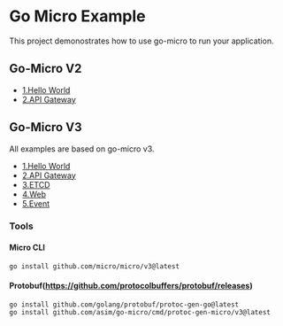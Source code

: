 # Go Micro Example

This project demonostrates how to use go-micro to run your application.

## Go-Micro V2

- [1.Hello World](https://github.com/xpunch/go-micro-example/tree/main/v2/helloworld)
- [2.API Gateway](https://github.com/xpunch/go-micro-example/tree/main/v2/gateway)

## Go-Micro V3

All examples are based on go-micro v3.
- [1.Hello World](https://github.com/xpunch/go-micro-example/tree/main/v3/helloworld)
- [2.API Gateway](https://github.com/xpunch/go-micro-example/tree/main/v3/gateway)
- [3.ETCD](https://github.com/xpunch/go-micro-example/tree/main/v3/etcd)
- [4.Web](https://github.com/xpunch/go-micro-example/tree/main/v3/web)
- [5.Event](https://github.com/xpunch/go-micro-example/tree/main/v3/event)

### Tools

#### Micro CLI

```
go install github.com/micro/micro/v3@latest
```

#### Protobuf(https://github.com/protocolbuffers/protobuf/releases)

```
go install github.com/golang/protobuf/protoc-gen-go@latest
go install github.com/asim/go-micro/cmd/protoc-gen-micro/v3@latest
```
